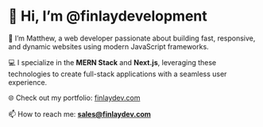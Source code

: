 # 👋 Hi, I’m @finlaydevelopment
🚀 I’m Matthew, a web developer passionate about building fast, responsive, and dynamic websites using modern JavaScript frameworks.

💻 I specialize in the **MERN Stack** and **Next.js**, leveraging these technologies to create full-stack applications with a seamless user experience.

🌐 Check out my portfolio: [finlaydev.com](https://www.finlaydev.com/)

📫 How to reach me: **sales@finlaydev.com**


